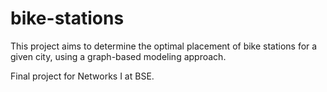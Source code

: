 # bike-stations

This project aims to determine the optimal placement of bike stations for a given city, using a graph-based modeling approach.

Final project for Networks I at BSE.
